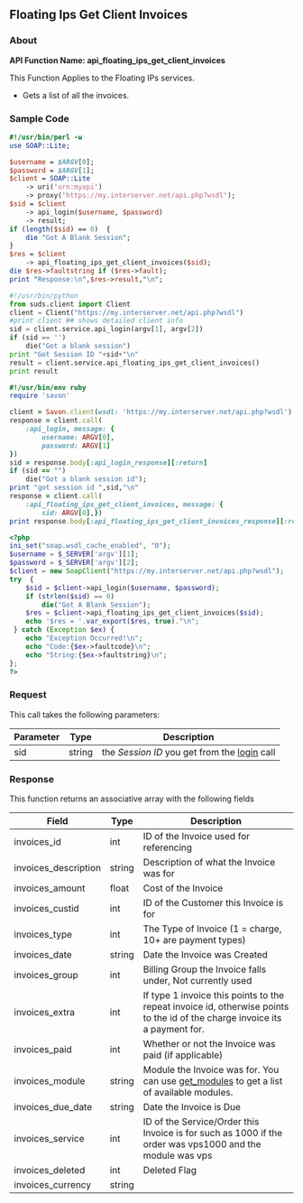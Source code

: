 
## Floating Ips Get Client Invoices

### About

**API Function Name: api_floating_ips_get_client_invoices**

This Function Applies to the Floating IPs services.
* Gets a list of all the invoices.


### Sample Code

```perl
#!/usr/bin/perl -w
use SOAP::Lite;

$username = $ARGV[0];
$password = $ARGV[1];
$client = SOAP::Lite
	-> uri('urn:myapi')
	-> proxy('https://my.interserver.net/api.php?wsdl');
$sid = $client
	-> api_login($username, $password)
	-> result;
if (length($sid) == 0)  {
	die "Got A Blank Session";
} 
$res = $client
	-> api_floating_ips_get_client_invoices($sid);
die $res->faultstring if ($res->fault);
print "Response:\n",$res->result,"\n";

```

```python
#!/usr/bin/python
from suds.client import Client
client = Client("https://my.interserver.net/api.php?wsdl")
#print client ## shows detailed client info
sid = client.service.api_login(argv[1], argv[2])
if (sid == '')
	die("Got a blank session")
print "Got Session ID "+sid+"\n"
result = client.service.api_floating_ips_get_client_invoices()
print result

```

```ruby
#!/usr/bin/env ruby
require 'savon'

client = Savon.client(wsdl: 'https://my.interserver.net/api.php?wsdl')
response = client.call(
	:api_login, message: {
		username: ARGV[0],
		password: ARGV[1]
})
sid = response.body[:api_login_response][:return]
if (sid == "")
	die("Got a blank session id");
print "got session id ",sid,"\n"
response = client.call(
	:api_floating_ips_get_client_invoices, message: {
		sid: ARGV[0],})
print response.body[:api_floating_ips_get_client_invoices_response][:return],"\n"

```

```php
<?php
ini_set("soap.wsdl_cache_enabled", "0");
$username = $_SERVER['argv'][1];
$password = $_SERVER['argv'][2];
$client = new SoapClient("https://my.interserver.net/api.php?wsdl");
try  { 
	$sid = $client->api_login($username, $password);
	if (strlen($sid) == 0)
		die("Got A Blank Session");
	$res = $client->api_floating_ips_get_client_invoices($sid);
	echo '$res = '.var_export($res, true)."\n";
 } catch (Exception $ex) {
	echo "Exception Occurred!\n";
	echo "Code:{$ex->faultcode}\n";
	echo "String:{$ex->faultstring}\n";
}; 
?>

```



### Request

This call takes the following parameters:

Parameter|Type|Description
---------|----|-----------
sid|string|the *Session ID* you get from the [login](#login) call


### Response

This function returns an associative array with the following fields

Field|Type|Description
-----|----|-----------
invoices_id|int|ID of the Invoice used for referencing
invoices_description|string|Description of what the Invoice was for
invoices_amount|float|Cost of the Invoice
invoices_custid|int|ID of the Customer this Invoice is for
invoices_type|int|The Type of Invoice (1 = charge, 10+ are payment types)
invoices_date|string|Date the Invoice was Created
invoices_group|int|Billing Group the Invoice falls under, Not currently used
invoices_extra|int|If type 1 invoice this points to the repeat invoice id, otherwise points to the id of the charge invoice its a payment for.
invoices_paid|int|Whether or not the Invoice was paid (if applicable)
invoices_module|string|Module the Invoice was for.  You can use [get_modules](#get-modules) to get a list of available modules.
invoices_due_date|string|Date the Invoice is Due
invoices_service|int|ID of the Service/Order this Invoice is for such as 1000 if the order was vps1000 and the module was vps
invoices_deleted|int|Deleted Flag
invoices_currency|string|


